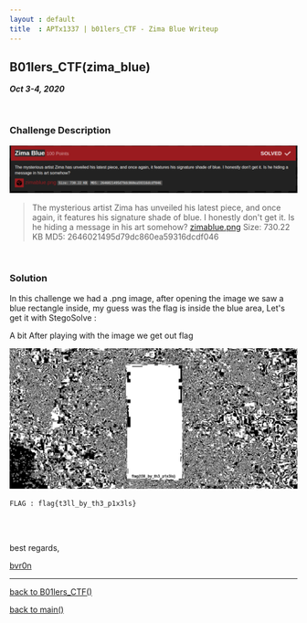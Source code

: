 ```yaml
---
layout : default
title  : APTx1337 | b01lers_CTF - Zima Blue Writeup
---
```


## B01lers_CTF(zima_blue)

_**Oct 3-4, 2020**_

<br>


<h3 id="Challenge Description">Challenge Description</h3>

![Banner](../../../assets/images/b01lers_ctf/misc_04_zima_blue.png "Banner")

> The mysterious artist Zima has unveiled his latest piece, and once again, it features his signature shade of blue. I honestly don't get it. Is he hiding a message in his art somehow?
> [zimablue.png](../../../assets/resource/zimablue-2646021495d79dc860ea59316dcdf046.png)
> Size: 730.22 KB
> MD5: 2646021495d79dc860ea59316dcdf046

<br>

<h3 id="Solution">Solution</h3>

In this challenge we had a .png image, after opening the image we saw a blue rectangle inside, my guess was the flag is inside the blue area, Let's get it with StegoSolve :

A bit After playing with the image we get out flag 

![StegoSolve](../../../assets/images/b01lers_ctf/misc_04_solved.png "Stego solve")

```
FLAG : flag{t3ll_by_th3_p1x3ls}
```



<br>
<br>

best regards, 

[bvr0n](https://linkedin.com/in/taha-el-ghadraoui-5921771a5)

--------------

[back to B01lers_CTF()](../../ctf/b01lers.md)

[back to main()](../../../index.md)

